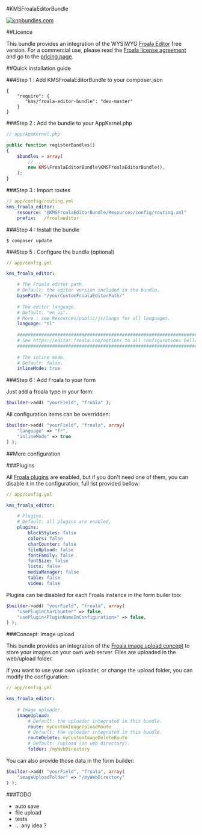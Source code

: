 #KMSFroalaEditorBundle

[![knpbundles.com](http://knpbundles.com/froala/KMSFroalaEditorBundle/badge)](http://knpbundles.com/froala/KMSFroalaEditorBundle)

##Licence

This bundle provides an integration of the WYSIWYG [Froala Editor](https://editor.froala.com/) free version.
For a commercial use, please read the [Froala license agreement](https://editor.froala.com/license) and go to the [pricing page](https://editor.froala.com/pricing).

##Quick installation guide

###Step 1 : Add KMSFroalaEditorBundle to your composer.json

```
{
    "require": {
       "kms/froala-editor-bundle": "dev-master"
    }
}
```

###Step 2 : Add the bundle to your AppKernel.php

``` php
// app/AppKernel.php

public function registerBundles()
{
    $bundles = array(
        // ...
        new KMS\FroalaEditorBundle\KMSFroalaEditorBundle(),
    );
}
```

###Step 3 : Import routes

``` yaml
// app/config/routing.yml
kms_froala_editor:
    resource: "@KMSFroalaEditorBundle/Resources/config/routing.xml"
    prefix:   /froalaeditor
```

###Step 4 : Install the bundle

`$ composer update`

###Step 5 : Configure the bundle (optional)

``` yaml
// app/config.yml

kms_froala_editor:

    # The Froala editor path.
    # Default: the editor version included in the bundle.
    basePath: "/yourCustomFroalaEditorPath/"
    
    # The editor language.
    # Default: "en_us".
    # More : see Resources/public/js/langs for all languages.
    language: "nl"
    
    #######################################################################
    # See https://editor.froala.com/options to all configurations bellow. #
    #######################################################################
    
    # The inline mode.
    # Default: false.
    inlineMode: true
```

###Step 6 : Add Froala to your form

Just add a froala type in your form:

``` php
$builder->add( "yourField", "froala" );
```

All configuration items can be overridden:

``` php
$builder->add( "yourField", "froala", array(
    "language" => "fr",
    "inlineMode" => true
) );
```

##More configuration

###Plugins

All [Froala plugins](https://editor.froala.com/plugins) are enabled, but if you don't need one of them, you can disable it in the configuration, full list provided bellow:

``` yaml
// app/config.yml

kms_froala_editor:

    # Plugins.
    # Default: all plugins are enabled.
    plugins:
        blockStyles: false
        colors: false
        charCounter: false
        fileUpload: false
        fontFamily: false
        fontSize: false
        lists: false
        mediaManager: false
        table: false
        video: false
```

Plugins can be disabled for each Froala instance in the form builer too:

``` php
$builder->add( "yourField", "froala", array(
    "usePluginCharCounter" => false, 
    "usePlugin<PluginNameInConfiguration>" => false,
) );
```

###Concept: Image upload

This bundle provides an integration of the [Froala image upload concept](https://editor.froala.com/concepts/image-upload) to store your images on your own web server. Files are uploaded in the web/upload folder.

If you want to use your own uploader, or change the upload folder, you can modify the configuration:

``` yaml
// app/config.yml

kms_froala_editor:
    
    # Image uploader.
    imageUpload:
        # Default: the uploader integrated in this bundle.
        route: myCustomImageUploadRoute
        # Default: the uploader integrated in this bundle.
        routeDelete: myCustomImageDeleteRoute
        # Default: /upload (in web directory).
        folder: /myWebDirectory
```

You can also provide those data in the form builder:

``` php
$builder->add( "yourField", "froala", array(
    "imageUploadFolder" => "/myWebDirectory"
) );
```

###TODO
* auto save
* file upload
* tests
* ... any idea ?

